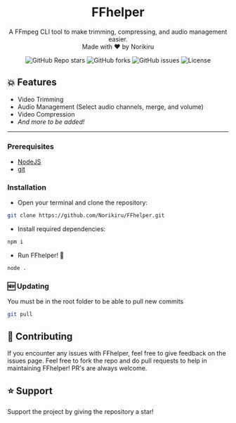 <h1 align="center">FFhelper</h1>
<p align="center">A FFmpeg CLI tool to make trimming, compressing, and audio management easier.<br>Made with ♥ by Norikiru</p>

<p align="center"><img alt="GitHub Repo stars" src="https://img.shields.io/github/stars/Norikiru/FFhelper?color=yellow&style=flat-square"> <img alt="GitHub forks" src="https://img.shields.io/github/forks/Norikiru/FFhelper?style=flat-square"> <img alt="GitHub issues" src="https://img.shields.io/github/issues/Norikiru/FFhelper?style=flat-square"> <img alt="License" src="https://img.shields.io/badge/License-GPLv3-blue.svg?style=flat-square"></p>


## 💥 Features 
- Video Trimming
- Audio Management (Select audio channels, merge, and volume)
- Video Compression
- *And more to be added!*

------------

### Prerequisites
- [NodeJS](https://nodejs.org/en/download/ "NodeJS v16.17.0^")
- [git](https://git-scm.com/downloads "git")

### Installation
- Open your terminal and clone the repository:
```bash
git clone https://github.com/Norikiru/FFhelper.git
```

- Install required dependencies:
```bash
npm i
```

- Run FFhelper! 🚀
```bash
node .
```

### 🆕 Updating
You must be in the root folder to be able to pull new commits
```bash
git pull
```

## 💖 Contributing
If you encounter any issues with FFhelper, feel free to give feedback on the issues page.
Feel free to fork the repo and do pull requests to help in maintaining FFhelper! PR's are always welcome.

## ⭐ Support
Support the project by giving the repository a star!